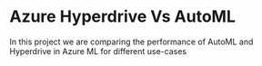# Azure Hyperdrive Vs AutoML
In this project we are comparing the performance of AutoML and Hyperdrive in Azure ML for different use-cases
